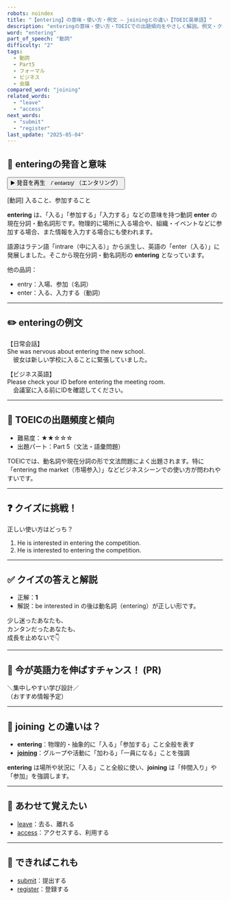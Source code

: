 ```yaml
---
robots: noindex
title: "【entering】の意味・使い方・例文 ― joiningとの違い【TOEIC英単語】"
description: "enteringの意味・使い方・TOEICでの出題傾向をやさしく解説。例文・クイズ付きでjoiningとの違いもわかりやすく学べます。"
word: "entering"
part_of_speech: "動詞"
difficulty: "2"
tags:
  - 動詞
  - Part5
  - フォーマル
  - ビジネス
  - 会議
compared_word: "joining"
related_words:
  - "leave"
  - "access"
next_words:
  - "submit"
  - "register"
last_update: "2025-05-04"
---
```


## 🔰 enteringの発音と意味

<button class="play-audio" onclick="playTTS('entering')">
  <span class="play-audio-main">
    ▶️ 発音を再生　/ˈentərɪŋ/
  </span>
  <span class="play-audio-sub">
    （エンタリング）
  </span>
</button>

[動詞] 入ること、参加すること

**entering** は、「入る」「参加する」「入力する」などの意味を持つ動詞 **enter** の現在分詞・動名詞形です。物理的に場所に入る場合や、組織・イベントなどに参加する場合、また情報を入力する場合にも使われます。

語源はラテン語「intrare（中に入る）」から派生し、英語の「enter（入る）」に発展しました。そこから現在分詞・動名詞形の **entering** となっています。

他の品詞：  
- entry：入場、参加（名詞）
- enter：入る、入力する（動詞）

---

## ✏️ enteringの例文

【日常会話】  
She was nervous about entering the new school.  
　彼女は新しい学校に入ることに緊張していました。

【ビジネス英語】  
Please check your ID before entering the meeting room.  
　会議室に入る前にIDを確認してください。

---

## 🎯 TOEICの出題頻度と傾向

- 難易度：★★☆☆☆
- 出題パート：Part 5（文法・語彙問題）

TOEICでは、動名詞や現在分詞の形で文法問題によく出題されます。特に「entering the market（市場参入）」などビジネスシーンでの使い方が問われやすいです。

---

## ❓ クイズに挑戦！

正しい使い方はどっち？

1. He is interested in entering the competition.  
2. He is interested to entering the competition.

---

## ✅ クイズの答えと解説

- 正解：**1**
- 解説：be interested in の後は動名詞（entering）が正しい形です。

少し迷ったあなたも、  
カンタンだったあなたも、  
成長を止めないで👇️

---

## 🚀 今が英語力を伸ばすチャンス！ (PR)

<div class="info-center">
＼集中しやすい学び設計／<br>  
（おすすめ情報予定）
</div>

---

## 🤔  joining との違いは？

- **entering**：物理的・抽象的に「入る」「参加する」こと全般を表す
- **[joining](/joining)**：グループや活動に「加わる」「一員になる」ことを強調

**entering** は場所や状況に「入る」こと全般に使い、**joining** は「仲間入り」や「参加」を強調します。

---

## 🧩 あわせて覚えたい

- [leave](/leave)：去る、離れる
- [access](/access)：アクセスする、利用する

---

## 📖 できればこれも

- [submit](/submit)：提出する
- [register](/register)：登録する

<!-- cvid: aid22_bid38 -->
